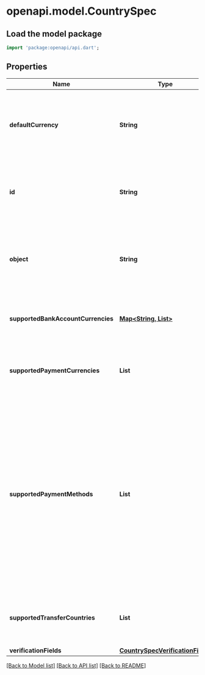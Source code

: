 # openapi.model.CountrySpec

## Load the model package
```dart
import 'package:openapi/api.dart';
```

## Properties
Name | Type | Description | Notes
------------ | ------------- | ------------- | -------------
**defaultCurrency** | **String** | The default currency for this country. This applies to both payment methods and bank accounts. | 
**id** | **String** | Unique identifier for the object. Represented as the ISO country code for this country. | 
**object** | **String** | String representing the object's type. Objects of the same type share the same value. | 
**supportedBankAccountCurrencies** | [**Map<String, List<String>>**](List.md) | Currencies that can be accepted in the specific country (for transfers). | [default to const {}]
**supportedPaymentCurrencies** | **List<String>** | Currencies that can be accepted in the specified country (for payments). | [default to const []]
**supportedPaymentMethods** | **List<String>** | Payment methods available in the specified country. You may need to enable some payment methods (e.g., [ACH](https://stripe.com/docs/ach)) on your account before they appear in this list. The `stripe` payment method refers to [charging through your platform](https://stripe.com/docs/connect/destination-charges). | [default to const []]
**supportedTransferCountries** | **List<String>** | Countries that can accept transfers from the specified country. | [default to const []]
**verificationFields** | [**CountrySpecVerificationFields**](CountrySpecVerificationFields.md) |  | 

[[Back to Model list]](../README.md#documentation-for-models) [[Back to API list]](../README.md#documentation-for-api-endpoints) [[Back to README]](../README.md)


